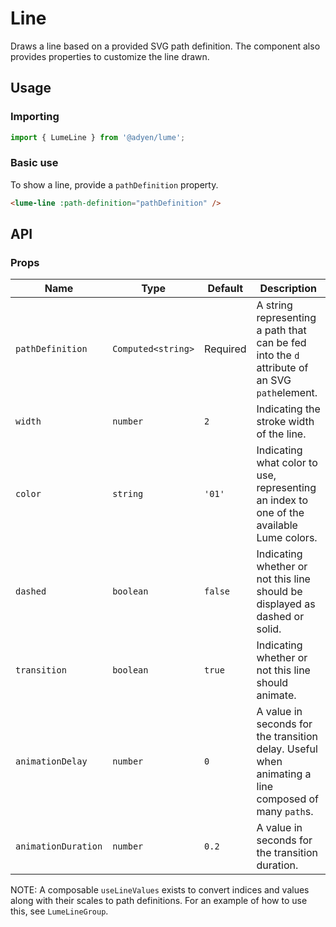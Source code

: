 # Line

Draws a line based on a provided SVG path definition. The component also provides properties to customize the line drawn.

## Usage

### Importing

```ts
import { LumeLine } from '@adyen/lume';
```

### Basic use

To show a line, provide a `pathDefinition` property.

```html
<lume-line :path-definition="pathDefinition" />
```

## API

### Props

| Name                | Type               | Default  | Description                                                                                         |
| ------------------- | ------------------ | -------- | --------------------------------------------------------------------------------------------------- |
| `pathDefinition`    | `Computed<string>` | Required | A string representing a path that can be fed into the `d` attribute of an SVG `path`element.        |
| `width`             | `number`           | `2`      | Indicating the stroke width of the line.                                                            |
| `color`             | `string`           | `'01'`   | Indicating what color to use, representing an index to one of the available Lume colors.            |
| `dashed`            | `boolean`          | `false`  | Indicating whether or not this line should be displayed as dashed or solid.                         |
| `transition`        | `boolean`          | `true`   | Indicating whether or not this line should animate.                                                 |
| `animationDelay`    | `number`           | `0`      | A value in seconds for the transition delay. Useful when animating a line composed of many `path`s. |
| `animationDuration` | `number`           | `0.2`    | A value in seconds for the transition duration.                                                     |

NOTE: A composable `useLineValues` exists to convert indices and values along with their scales to path definitions. For an example of how to use this, see `LumeLineGroup`.
